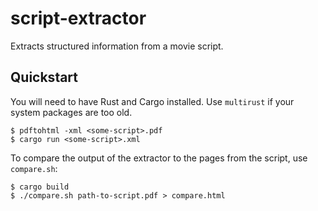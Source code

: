 # script-extractor

Extracts structured information from a movie script.

## Quickstart

You will need to have Rust and Cargo installed.  Use `multirust` if
your system packages are too old.

```
$ pdftohtml -xml <some-script>.pdf
$ cargo run <some-script>.xml
```

To compare the output of the extractor to the pages from the script,
use `compare.sh`:

```
$ cargo build
$ ./compare.sh path-to-script.pdf > compare.html
```
